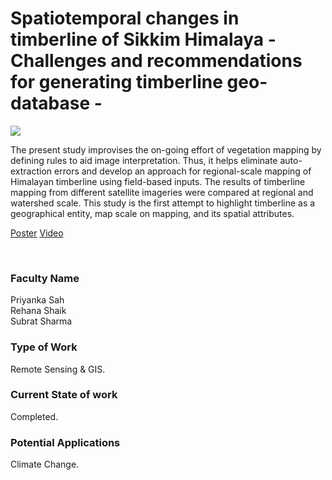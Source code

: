 # Spatiotemporal changes in timberline of Sikkim Himalaya - Challenges and recommendations for generating timberline geo-database -

![](https://i.imgur.com/ETadkIp.png)

The present study improvises the on-going effort of vegetation mapping by defining rules to aid image interpretation. Thus, it helps eliminate auto-extraction errors and develop an approach for regional-scale mapping of Himalayan timberline using field-based inputs. The results of timberline mapping from different satellite imageries were compared at regional and watershed scale. This study is the first attempt to highlight timberline as a geographical entity, map scale on mapping, and its spatial attributes.

[Poster](04.%20Spatiotemporal%20changes%20in%20timberline%20of%20Sikkim%20Himalaya%20-%20Challenges%20and%20recommendations%20for%20generating%20timberline%20geo-database%20-.pdf)
[Video](controls)

<br>


### Faculty Name

Priyanka Sah<br>
Rehana Shaik<br>
Subrat Sharma


### Type of Work

Remote Sensing & GIS.


### Current State of work

Completed.


### Potential Applications

Climate Change.
